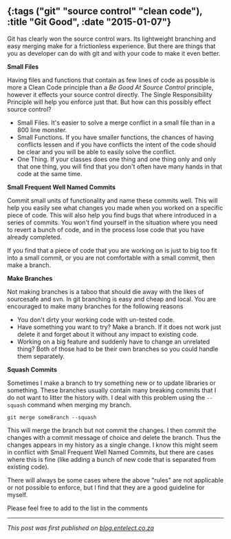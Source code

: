 {:tags ("git" "source control" "clean code"), :title "Git Good", :date "2015-01-07"}
-----
Git has clearly won the source control wars. Its lightweight branching and easy merging make for a frictionless experience. But there are things that you as developer can do with git and with your code to make it even better.

**Small Files**

Having files and functions that contain as few lines of code as possible is more a Clean Code principle than a *Be Good At Source Control* principle, however it effects your source control directly. The Single Responsibility Principle will help you enforce just that. But how can this possibly effect source control?

* Small Files. It's easier to solve a merge conflict in a small file than in a 800 line monster.
* Small Functions. If you have smaller functions, the chances of having conflicts lessen and if you have conflicts the intent of the code should be clear and you will be able to easily solve the conflict.
* One Thing. If your classes does one thing and one thing only and only that one thing, you will find that you don't often have many hands in that code at the same time.

**Small Frequent Well Named Commits**

Commit small units of functionality and name these commits well. This will help you easily see what changes you made when you worked on a specific piece of code. This will also help you find bugs that where introduced in a series of commits. You won't find yourself in the situation where you need to revert a bunch of code, and in the process lose code that you have already completed.

If you find that a piece of code that you are working on is just to big too fit into a small commit, or you are not comfortable with a small commit, then make a branch.

**Make Branches**

Not making branches is a taboo that should die away with the likes of sourcesafe and svn. In git branching is easy and cheap and local. You are encouraged to make many branches for the following reasons

* You don't dirty your working code with un-tested code.
* Have something you want to try? Make a branch. If it does not work just delete it and forget about it without any impact to existing code.
* Working on a big feature and suddenly have to change an unrelated thing? Both of those had to be their own branches so you could handle them separately.

**Squash Commits**

Sometimes I make a branch to try something new or to update libraries or something. These branches usually contain many breaking commits that I do not want to litter the history with. I deal with this problem using the `--squash` command when merging my branch.


<pre><code class="bash">git merge someBranch --squash</code></pre>

This will merge the branch but not commit the changes. I then commit the changes with a commit message of choice and delete the branch. Thus the changes appears in my history as a single change. I know this might seem in conflict with Small Frequent Well Named Commits, but there are cases where this is fine (like adding a bunch of new code that is separated from existing code).

There will always be some cases where the above "rules" are not applicable or not possible to enforce, but I find that they are a good guideline for myself.

Please feel free to add to the list in the comments
___
*This post was first published on [blog.entelect.co.za](http://blog.entelect.co.za/home)*

<a href="http://www.codeproject.com/script/Articles/BlogFeedList.aspx?amid=8804440" rel="tag" style="display:none">CodeProject</a>
